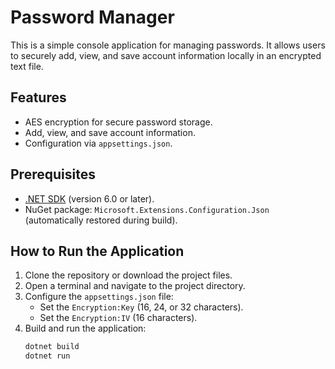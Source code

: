 # Password Manager

This is a simple console application for managing passwords. It allows users to securely add, view, and save account information locally in an encrypted text file.

## Features
- AES encryption for secure password storage.
- Add, view, and save account information.
- Configuration via `appsettings.json`.

## Prerequisites
- [.NET SDK](https://dotnet.microsoft.com/download) (version 6.0 or later).
- NuGet package: `Microsoft.Extensions.Configuration.Json` (automatically restored during build).

## How to Run the Application
1. Clone the repository or download the project files.
2. Open a terminal and navigate to the project directory.
3. Configure the `appsettings.json` file:
   - Set the `Encryption:Key` (16, 24, or 32 characters).
   - Set the `Encryption:IV` (16 characters).
4. Build and run the application:
   ```bash
   dotnet build
   dotnet run
   ```